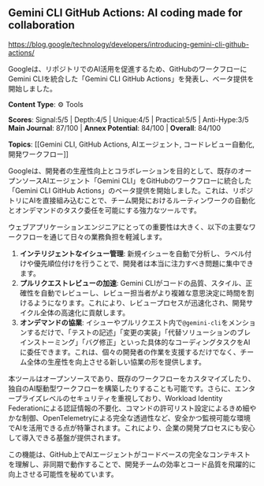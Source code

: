## Gemini CLI GitHub Actions: AI coding made for collaboration

https://blog.google/technology/developers/introducing-gemini-cli-github-actions/

Googleは、リポジトリでのAI活用を促進するため、GitHubのワークフローにGemini CLIを統合した「Gemini CLI GitHub Actions」を発表し、ベータ提供を開始しました。

**Content Type**: ⚙️ Tools

**Scores**: Signal:5/5 | Depth:4/5 | Unique:4/5 | Practical:5/5 | Anti-Hype:3/5
**Main Journal**: 87/100 | **Annex Potential**: 84/100 | **Overall**: 84/100

**Topics**: [[Gemini CLI, GitHub Actions, AIエージェント, コードレビュー自動化, 開発ワークフロー]]

Googleは、開発者の生産性向上とコラボレーションを目的として、既存のオープンソースAIエージェント「Gemini CLI」をGitHubのワークフローに統合した「Gemini CLI GitHub Actions」のベータ提供を開始しました。これは、リポジトリにAIを直接組み込むことで、チーム開発におけるルーティンワークの自動化とオンデマンドのタスク委任を可能にする強力なツールです。

ウェブアプリケーションエンジニアにとっての重要性は大きく、以下の主要なワークフローを通じて日々の業務負担を軽減します。
1.  **インテリジェントなイシュー管理**: 新規イシューを自動で分析し、ラベル付けや優先順位付けを行うことで、開発者は本当に注力すべき問題に集中できます。
2.  **プルリクエストレビューの加速**: Gemini CLIがコードの品質、スタイル、正確性を自動でレビューし、レビュー担当者がより複雑な意思決定に時間を割けるようになります。これにより、レビュープロセスが迅速化され、開発サイクル全体の高速化に貢献します。
3.  **オンデマンドの協業**: イシューやプルリクエスト内で`@gemini-cli`をメンションするだけで、「テストの記述」「変更の実装」「代替ソリューションのブレインストーミング」「バグ修正」といった具体的なコーディングタスクをAIに委任できます。これは、個々の開発者の作業を支援するだけでなく、チーム全体の生産性を向上させる新しい協業の形を提供します。

本ツールはオープンソースであり、既存のワークフローをカスタマイズしたり、独自のAI駆動型ワークフローを構築したりすることも可能です。さらに、エンタープライズレベルのセキュリティを重視しており、Workload Identity Federationによる認証情報の不要化、コマンドの許可リスト設定によるきめ細やかな制御、OpenTelemetryによる完全な透過性など、安全かつ監視可能な環境でAIを活用できる点が特筆されます。これにより、企業の開発プロセスにも安心して導入できる基盤が提供されます。

この機能は、GitHub上でAIエージェントがコードベースの完全なコンテキストを理解し、非同期で動作することで、開発チームの効率とコード品質を飛躍的に向上させる可能性を秘めています。